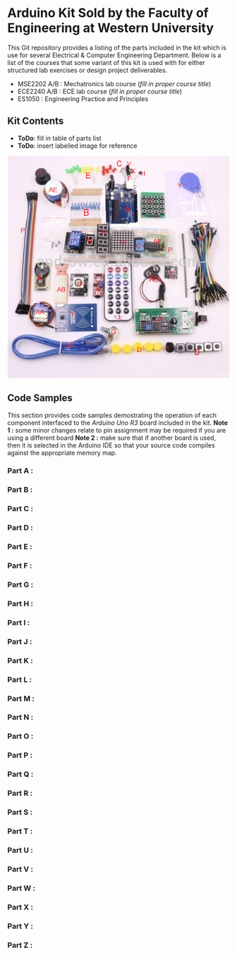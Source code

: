 # Arduino Kit Sold by the Faculty of Engineering at Western University

This Git repository provides a listing of the parts included in the kit which is use for several Electrical & Computer Engineering Department.
Below is a list of the courses that some variant of this kit is used with for either structured lab exercises or design project deliverables.

 - MSE2202 A/B : Mechatronics lab course (*fill in proper course title*)
 - ECE2240 A/B : ECE lab course (*fill in proper course title*)
 - ES1050      : Engineering Practice and Principles

## Kit Contents

 - **ToDo**: fill in table of parts list
 - **ToDo**: insert labelled image for reference

![Kit Contents](./figures/Uno-Kit-Starter-Kit-RFID-Learning-Suite-Labels.png "Contents of Arduino Kit")



## Code Samples

This section provides code samples demostrating the operation of each component interfaced to the  *Arduino Uno R3* board included in the kit.
**Note 1 :** some minor changes relate to pin assignment may be required if you are using a different board
**Note 2 :** make sure that if another board is used, then it is selected in the Arduino IDE so that your source code compiles against the appropriate memory map.

### Part A : 

### Part B :

### Part C :

### Part D :

### Part E :

### Part F :

### Part G :

### Part H :

### Part I :

### Part J :

### Part K :

### Part L :

### Part M :

### Part N :

### Part O :

### Part P :

### Part Q :

### Part R :

### Part S :

### Part T :

### Part U :

### Part V :

### Part W :

### Part X :

### Part Y :

### Part Z :





